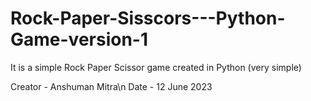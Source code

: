 # Rock-Paper-Sisscors---Python-Game-version-1
It is a simple Rock Paper Scissor game created in Python (very simple)

Creator - Anshuman Mitra\n
Date - 12 June 2023
